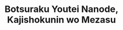 --- 
title: "Botsuraku Youtei Nanode, Kajishokunin wo Mezasu"
publishdate: "2019-8-4T16:48:46+02:00"
src: "https://365manga.net/manga/botsuraku-youtei-nanode-kajishokunin-wo-mezasu"
image: "https://data.365manga.net/images/thumbnails/6701-botsuraku-youtei-nanode-kajishokunin-wo-mezasu.jpg"
description: "The main character is reborn as a character of a game he played in his previous life. This character falls into ruin along with the villainess, spending the last of their years together, a man named Kururi Helan. No details of this are written inside the game, it can’t be understood why this sub-character ended up with the villainess. However, that is of no importance. Living as a needy farmer…"
---
